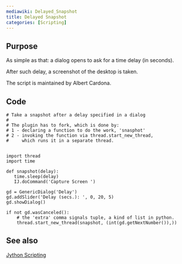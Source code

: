 ```yaml
---
mediawiki: Delayed_Snapshot
title: Delayed Snapshot
categories: [Scripting]
---
```


## Purpose

As simple as that: a dialog opens to ask for a time delay (in seconds).

After such delay, a screenshot of the desktop is taken.

The script is maintained by Albert Cardona.

## Code

    # Take a snapshot after a delay specified in a dialog
    # 
    # The plugin has to fork, which is done by:
    # 1 - declaring a function to do the work, 'snasphot'
    # 2 - invoking the function via thread.start_new_thread,
    #     which runs it in a separate thread.


    import thread
    import time

    def snapshot(delay):
       time.sleep(delay)
       IJ.doCommand('Capture Screen ')

    gd = GenericDialog('Delay')
    gd.addSlider('Delay (secs.): ', 0, 20, 5)
    gd.showDialog()

    if not gd.wasCanceled():
        # the 'extra' comma signals tuple, a kind of list in python.
        thread.start_new_thread(snapshot, (int(gd.getNextNumber()),))

## See also

[Jython Scripting](/scripting/jython)

 

